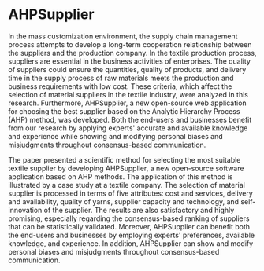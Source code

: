 # AHPSupplier
In the mass customization environment, the supply chain management process attempts to develop a long-term cooperation relationship between the suppliers and the production company. In the textile production process, suppliers are essential in the business activities of enterprises. The quality of suppliers could ensure the quantities, quality of products, and delivery time in the supply process of raw materials meets the production and business requirements with low cost. These criteria, which affect the selection of material suppliers in the textile industry, were analyzed in this research. Furthermore, AHPSupplier, a new open-source web application for choosing the best supplier based on the Analytic Hierarchy Process (AHP) method, was developed. Both the end-users and businesses benefit from our research by applying experts' accurate and available knowledge and experience while showing and modifying personal biases and misjudgments throughout consensus-based communication.

The paper presented a scientific method for selecting the most suitable textile supplier by developing AHPSupplier, a new open-source software application based on AHP methods. The application of this method is illustrated by a case study at a textile company. The selection of material supplier is processed in terms of five attributes: cost and services, delivery and availability, quality of yarns, supplier capacity and technology, and self-innovation of the supplier. The results are also satisfactory and highly promising, especially regarding the consensus-based ranking of suppliers that can be statistically validated. Moreover, AHPSupplier can benefit both the end-users and businesses by employing experts' preferences, available knowledge, and experience. In addition, AHPSupplier can show and modify personal biases and misjudgments throughout consensus-based communication.
